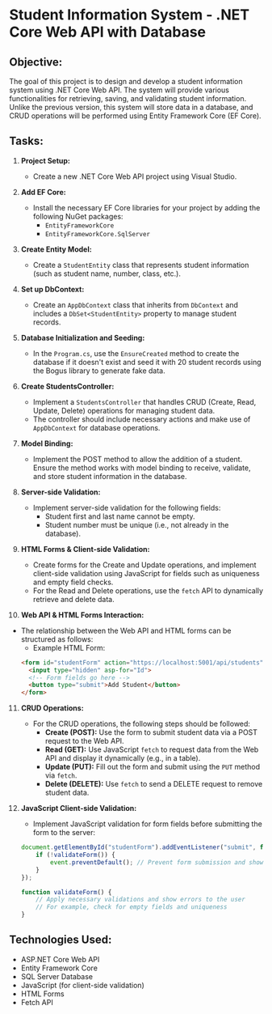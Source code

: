 # Student Information System - .NET Core Web API with Database

## Objective:
The goal of this project is to design and develop a student information system using .NET Core Web API. The system will provide various functionalities for retrieving, saving, and validating student information. Unlike the previous version, this system will store data in a database, and CRUD operations will be performed using Entity Framework Core (EF Core).

## Tasks:
1. **Project Setup:**
   - Create a new .NET Core Web API project using Visual Studio.

2. **Add EF Core:**
   - Install the necessary EF Core libraries for your project by adding the following NuGet packages:
     - `EntityFrameworkCore`
     - `EntityFrameworkCore.SqlServer`

3. **Create Entity Model:**
   - Create a `StudentEntity` class that represents student information (such as student name, number, class, etc.).

4. **Set up DbContext:**
   - Create an `AppDbContext` class that inherits from `DbContext` and includes a `DbSet<StudentEntity>` property to manage student records.

5. **Database Initialization and Seeding:**
   - In the `Program.cs`, use the `EnsureCreated` method to create the database if it doesn't exist and seed it with 20 student records using the Bogus library to generate fake data.

6. **Create StudentsController:**
   - Implement a `StudentsController` that handles CRUD (Create, Read, Update, Delete) operations for managing student data.
   - The controller should include necessary actions and make use of `AppDbContext` for database operations.

7. **Model Binding:**
   - Implement the POST method to allow the addition of a student. Ensure the method works with model binding to receive, validate, and store student information in the database.

8. **Server-side Validation:**
   - Implement server-side validation for the following fields:
     - Student first and last name cannot be empty.
     - Student number must be unique (i.e., not already in the database).

9. **HTML Forms & Client-side Validation:**
   - Create forms for the Create and Update operations, and implement client-side validation using JavaScript for fields such as uniqueness and empty field checks.
   - For the Read and Delete operations, use the `fetch` API to dynamically retrieve and delete data.

10. **Web API & HTML Forms Interaction:**
   - The relationship between the Web API and HTML forms can be structured as follows:
     - Example HTML Form:
     ```html
     <form id="studentForm" action="https://localhost:5001/api/students" method="post">
       <input type="hidden" asp-for="Id">
       <!-- Form fields go here -->
       <button type="submit">Add Student</button>
     </form>
     ```

11. **CRUD Operations:**
    - For the CRUD operations, the following steps should be followed:
      - **Create (POST):** Use the form to submit student data via a POST request to the Web API.
      - **Read (GET):** Use JavaScript `fetch` to request data from the Web API and display it dynamically (e.g., in a table).
      - **Update (PUT):** Fill out the form and submit using the `PUT` method via `fetch`.
      - **Delete (DELETE):** Use `fetch` to send a DELETE request to remove student data.

12. **JavaScript Client-side Validation:**
    - Implement JavaScript validation for form fields before submitting the form to the server:
    ```javascript
    document.getElementById("studentForm").addEventListener("submit", function (event) {
        if (!validateForm()) {
            event.preventDefault(); // Prevent form submission and show error message
        }
    });

    function validateForm() {
        // Apply necessary validations and show errors to the user
        // For example, check for empty fields and uniqueness
    }
    ```

## Technologies Used:
- ASP.NET Core Web API
- Entity Framework Core
- SQL Server Database
- JavaScript (for client-side validation)
- HTML Forms
- Fetch API
